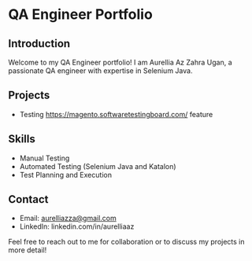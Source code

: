 # QA Engineer Portfolio

## Introduction
Welcome to my QA Engineer portfolio! I am Aurellia Az Zahra Ugan, a passionate QA engineer with expertise in Selenium Java.

## Projects
- Testing https://magento.softwaretestingboard.com/ feature

## Skills
- Manual Testing
- Automated Testing (Selenium Java and Katalon)
- Test Planning and Execution

## Contact
- Email: aurelliazza@gmail.com
- LinkedIn: linkedin.com/in/aurelliaaz

Feel free to reach out to me for collaboration or to discuss my projects in more detail!
